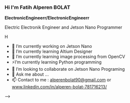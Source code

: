 ###  Hi I'm Fatih Alperen BOLAT
**ElectronicEngineerr/ElectronicEngineerr** 
 
 Electric Electronik Engineer and Jetson Nano Programmer

H

- 🔭 I’m currently working on Jetson Nano
- 🌱 I’m currently learning Altium Designer 
- 🌱 I’m currently learning image processing from OpenCV
- ⚡I’m currently learning Python programming
- 👯 I’m looking to collaborate on Jetson Nano Programing
- 💬 Ask me about ...
- 📫 Contact to me : alperenbolat90@gmail.com or www.linkedin.com/in/alperen-bolat-781716213/

-->
